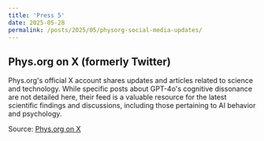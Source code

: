 ```yaml
---
title: 'Press 5'
date: 2025-05-28
permalink: /posts/2025/05/physorg-social-media-updates/
---
```


## Phys.org on X (formerly Twitter)

Phys.org's official X account shares updates and articles related to science and technology. While specific posts about GPT-4o's cognitive dissonance are not detailed here, their feed is a valuable resource for the latest scientific findings and discussions, including those pertaining to AI behavior and psychology.

Source: [Phys.org on X](https://x.com/physorg_com)
